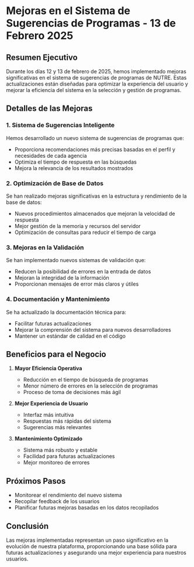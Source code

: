 # Mejoras en el Sistema de Sugerencias de Programas - 13 de Febrero 2025

## Resumen Ejecutivo

Durante los días 12 y 13 de febrero de 2025, hemos implementado mejoras significativas en el sistema de sugerencias de programas de NUTRE. Estas actualizaciones están diseñadas para optimizar la experiencia del usuario y mejorar la eficiencia del sistema en la selección y gestión de programas.

## Detalles de las Mejoras

### 1. Sistema de Sugerencias Inteligente

Hemos desarrollado un nuevo sistema de sugerencias de programas que:

- Proporciona recomendaciones más precisas basadas en el perfil y necesidades de cada agencia
- Optimiza el tiempo de respuesta en las búsquedas
- Mejora la relevancia de los resultados mostrados

### 2. Optimización de Base de Datos

Se han realizado mejoras significativas en la estructura y rendimiento de la base de datos:

- Nuevos procedimientos almacenados que mejoran la velocidad de respuesta
- Mejor gestión de la memoria y recursos del servidor
- Optimización de consultas para reducir el tiempo de carga

### 3. Mejoras en la Validación

Se han implementado nuevos sistemas de validación que:

- Reducen la posibilidad de errores en la entrada de datos
- Mejoran la integridad de la información
- Proporcionan mensajes de error más claros y útiles

### 4. Documentación y Mantenimiento

Se ha actualizado la documentación técnica para:

- Facilitar futuras actualizaciones
- Mejorar la comprensión del sistema para nuevos desarrolladores
- Mantener un estándar de calidad en el código

## Beneficios para el Negocio

1. **Mayor Eficiencia Operativa**

   - Reducción en el tiempo de búsqueda de programas
   - Menor número de errores en la selección de programas
   - Proceso de toma de decisiones más ágil

2. **Mejor Experiencia de Usuario**

   - Interfaz más intuitiva
   - Respuestas más rápidas del sistema
   - Sugerencias más relevantes

3. **Mantenimiento Optimizado**
   - Sistema más robusto y estable
   - Facilidad para futuras actualizaciones
   - Mejor monitoreo de errores

## Próximos Pasos

- Monitorear el rendimiento del nuevo sistema
- Recopilar feedback de los usuarios
- Planificar futuras mejoras basadas en los datos recopilados

## Conclusión

Las mejoras implementadas representan un paso significativo en la evolución de nuestra plataforma, proporcionando una base sólida para futuras actualizaciones y asegurando una mejor experiencia para nuestros usuarios.
